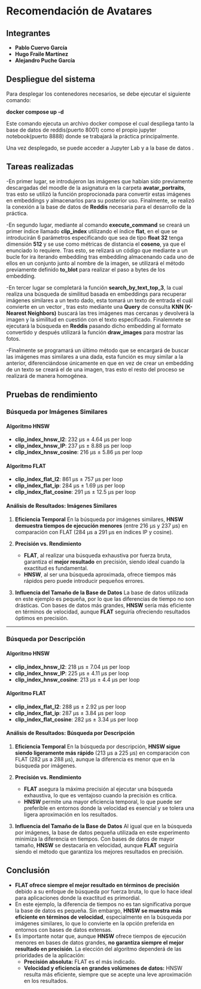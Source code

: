 # Recomendación de Avatares

## Integrantes
- **Pablo Cuervo García**
- **Hugo Fraile Martínez**
- **Alejandro Puche García**

## Despliegue del sistema

Para desplegar los contenedores necesarios, se debe ejecutar el siguiente comando:

**docker compose up -d**

Este comando ejecuta un archivo docker compose el cual despliega tanto la base de datos de reddis(puerto 8001) como el propio jupyter notebook(puerto 8888) donde se trabajará la práctica principalmente.

Una vez desplegado, se puede acceder a Jupyter Lab y a la base de datos .

## Tareas realizadas

-En primer lugar, se introdujeron las imágenes que habían sido previamente descargadas del moodle de la asignatura en la carpeta **avatar_portraits**, tras esto se utilizó la función proprocionada para convertir estas imágenes en embeddings y almacenarlos para su posterior uso. Finalmente, se realizó la conexión a la base de datos de **Reddis** necesaria para el desarrollo de la práctica.

-En segundo lugar, mediante al comando **execute_command** se creará un primer índice llamado **clip_index** utilizando el índice **flat**, en el que se introducirán 6 parámetros especificando que sea de tipo **float 32** tenga dimensión **512** y se use como métricas de distancia el **coseno**, ya que el enunciado lo requiere. Tras esto, se relizará un código que mediante a un bucle for ira iterando embedding tras embedding almacenando cada uno de ellos en un conjunto junto al nombre de la imagen, se utilizará el método previamente definido **to_blot** para realizar el paso a bytes de los embedding.

-En tercer lugar se completará la función **search_by_text_top_3**, la cual realiza una búsqueda de similitud basada en embeddings para recuperar imágenes similares a un texto dado, esta tomará un texto de entrada el cuál convierte en un vector , tras esto mediante una **Query** de consulta **KNN (K-Nearest Neighbors)** buscará las tres imágenes mas cercanas y devolverá la imagen y la similitud en cuestión con el texto especificado. Finalemnete se ejecutará la búsqueda en **Reddis** pasando dicho embedding al formato convertido y después utilizará la función **draw_images** para mostrar las fotos.

-Finalmente se programará un último método que se encargará de buscar las imágenes mas similares a una dada, esta función es muy similar a la anterior, diferenciándose únicamente en que en vez de crear un embedding de un texto se creará el de una imagen, tras esto el resto del proceso se realizará de manera homogénea.

## Pruebas de rendimiento

### Búsqueda por Imágenes Similares

#### Algoritmo HNSW
- **clip_index_hnsw_l2**: 232 μs ± 4.64 μs per loop
- **clip_index_hnsw_IP**: 237 μs ± 8.88 μs per loop
- **clip_index_hnsw_cosine**: 216 μs ± 5.86 μs per loop

#### Algoritmo FLAT
- **clip_index_flat_l2**: 861 μs ± 757 μs per loop
- **clip_index_flat_ip**: 284 μs ± 1.69 μs per loop
- **clip_index_flat_cosine**: 291 μs ± 12.5 μs per loop

#### **Análisis de Resultados: Imágenes Similares**
1. **Eficiencia Temporal**
   En la búsqueda por imágenes similares, **HNSW demuestra tiempos de ejecución menores** (entre 216 μs y 237 μs) en comparación con FLAT (284 μs a 291 μs en índices IP y cosine).

2. **Precisión vs. Rendimiento**
   - **FLAT**, al realizar una búsqueda exhaustiva por fuerza bruta, garantiza el **mejor resultado** en precisión, siendo ideal cuando la exactitud es fundamental.
   - **HNSW**, al ser una búsqueda aproximada, ofrece tiempos más rápidos pero puede introducir pequeños errores.

3. **Influencia del Tamaño de la Base de Datos**
   La base de datos utilizada en este ejemplo es pequeña, por lo que las diferencias de tiempo no son drásticas. Con bases de datos más grandes, **HNSW** sería más eficiente en términos de velocidad, aunque **FLAT** seguiría ofreciendo resultados óptimos en precisión.

---

### Búsqueda por Descripción

#### Algoritmo HNSW
- **clip_index_hnsw_l2**: 218 μs ± 7.04 μs per loop
- **clip_index_hnsw_IP**: 225 μs ± 4.11 μs per loop
- **clip_index_hnsw_cosine**: 213 μs ± 4.4 μs per loop

#### Algoritmo FLAT
- **clip_index_flat_l2**: 288 μs ± 2.92 μs per loop
- **clip_index_flat_ip**: 287 μs ± 3.84 μs per loop
- **clip_index_flat_cosine**: 282 μs ± 3.34 μs per loop

#### **Análisis de Resultados: Búsqueda por Descripción**
1. **Eficiencia Temporal**
   En la búsqueda por descripción, **HNSW sigue siendo ligeramente más rápido** (213 μs a 225 μs) en comparación con FLAT (282 μs a 288 μs), aunque la diferencia es menor que en la búsqueda por imágenes.

2. **Precisión vs. Rendimiento**
   - **FLAT** asegura la máxima precisión al ejecutar una búsqueda exhaustiva, lo que es ventajoso cuando la precisión es crítica.
   - **HNSW** permite una mayor eficiencia temporal, lo que puede ser preferible en entornos donde la velocidad es esencial y se tolera una ligera aproximación en los resultados.

3. **Influencia del Tamaño de la Base de Datos**
   Al igual que en la búsqueda por imágenes, la base de datos pequeña utilizada en este experimento minimiza la diferencia en tiempos. Con bases de datos de mayor tamaño, **HNSW** se destacaría en velocidad, aunque **FLAT** seguiría siendo el método que garantiza los mejores resultados en precisión.


## **Conclusión**

- **FLAT ofrece siempre el mejor resultado en términos de precisión** debido a su enfoque de búsqueda por fuerza bruta, lo que lo hace ideal para aplicaciones donde la exactitud es primordial.
- En este ejemplo, la diferencia de tiempos no es tan significativa porque la base de datos es pequeña. Sin embargo, **HNSW se muestra más eficiente en términos de velocidad**, especialmente en la búsqueda por imágenes similares, lo que lo convierte en la opción preferida en entornos con bases de datos extensas.
- Es importante notar que, aunque **HNSW** ofrece tiempos de ejecución menores en bases de datos grandes, **no garantiza siempre el mejor resultado en precisión**. La elección del algoritmo dependerá de las prioridades de la aplicación:
  - **Precisión absoluta:** FLAT es el más indicado.
  - **Velocidad y eficiencia en grandes volúmenes de datos:** HNSW resulta más eficiente, siempre que se acepte una leve aproximación en los resultados.
